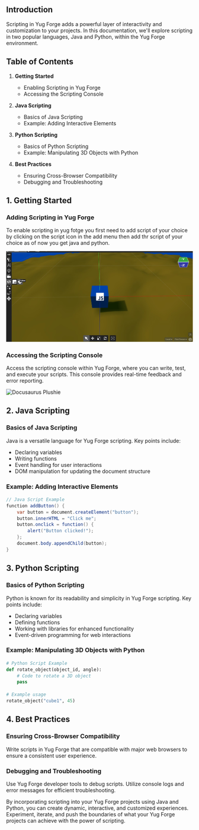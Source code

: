 

## Introduction

Scripting in Yug Forge adds a powerful layer of interactivity and customization to your projects. In this documentation, we'll explore scripting in two popular languages, Java and Python, within the Yug Forge environment.

## Table of Contents

1. **Getting Started**
   - Enabling Scripting in Yug Forge
   - Accessing the Scripting Console

2. **Java Scripting**
   - Basics of Java Scripting
   - Example: Adding Interactive Elements

3. **Python Scripting**
   - Basics of Python Scripting
   - Example: Manipulating 3D Objects with Python

4. **Best Practices**
   - Ensuring Cross-Browser Compatibility
   - Debugging and Troubleshooting

## 1. Getting Started

### Adding Scripting in Yug Forge

To enable scripting in yug fotge you first need to add script of your choice by clicking on the script icon in the add menu then add thr script of your choice as of now you get java and python.

![Docusaurus Plushie](./script.jpg)


### Accessing the Scripting Console

Access the scripting console within Yug Forge, where you can write, test, and execute your scripts. This console provides real-time feedback and error reporting.

![Docusaurus Plushie](/img/docs/tutorial/01/code.jpg)


## 2. Java Scripting

### Basics of Java Scripting

Java is a versatile language for Yug Forge scripting. Key points include:
- Declaring variables
- Writing functions
- Event handling for user interactions
- DOM manipulation for updating the document structure

### Example: Adding Interactive Elements

```java
// Java Script Example
function addButton() {
    var button = document.createElement("button");
    button.innerHTML = "Click me";
    button.onclick = function() {
        alert("Button clicked!");
    };
    document.body.appendChild(button);
}
```

## 3. Python Scripting

### Basics of Python Scripting

Python is known for its readability and simplicity in Yug Forge scripting. Key points include:
- Declaring variables
- Defining functions
- Working with libraries for enhanced functionality
- Event-driven programming for web interactions

### Example: Manipulating 3D Objects with Python

```python
# Python Script Example
def rotate_object(object_id, angle):
    # Code to rotate a 3D object
    pass

# Example usage
rotate_object("cube1", 45)
```

## 4. Best Practices

### Ensuring Cross-Browser Compatibility

Write scripts in Yug Forge that are compatible with major web browsers to ensure a consistent user experience.

### Debugging and Troubleshooting

Use Yug Forge developer tools to debug scripts. Utilize console logs and error messages for efficient troubleshooting.

By incorporating scripting into your Yug Forge projects using Java and Python, you can create dynamic, interactive, and customized experiences. Experiment, iterate, and push the boundaries of what your Yug Forge projects can achieve with the power of scripting.